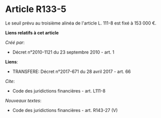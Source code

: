 # Article R133-5

Le seuil prévu au troisième alinéa de l'article L. 111-8 est fixé à 153 000 €.

**Liens relatifs à cet article**

_Créé par_:

  - Décret n°2010-1121 du 23 septembre 2010 - art. 1

**Liens**:

  - TRANSFERE: Décret n°2017-671 du 28 avril 2017 - art. 66

_Cite_:

  - Code des juridictions financières - art. L111-8

_Nouveaux textes_:

  - Code des juridictions financières - art. R143-27 (V)
